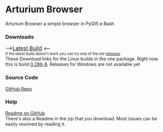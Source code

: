 <html lang="en"><head></head><body><link rel="icon" type="image/png" href="https://raw.githubusercontent.com/Arturium-Browser/arturium-browser/arturium-browser/arturium-browser/arturium.png"/>
<h1>Arturium Browser</h1>
<div>Arturium Browser a simple browser in PyQt5 и Bash</div>

<h3>Downloads</h3>
<div style="font-size:larger">--&gt;<a href="https://github.com/Arturium-Browser/arturium-browser/releases/tag/v0.286-8">Latest Build</a> &lt;--</div>
<div style="font-size:smaller">If the latest build doesn't work you can try one of the old <a href="https://github.com/Arturium-Browser/arturium-browser/releases">releases</a></div>

<div>These Download links for the Linux builds in the one package. Right now this is build <a href="https://github.com/Arturium-Browser/arturium-browser/tree/v0.286-8">0.286-8</a>. Releases for Windows are not available yet</div>

<h3>Source Code</h3>
<div><a href="https://github.com/Arturium-Browser/arturium-browser">GitHub Repo</a></div>

<h3>Help</h3>
<div><a href="https://github.com/Arturium-Browser/arturium-browser/blob/arturium-browser/README.md">Readme on GitHub</a></div>
<div>There's also a Readme in the zip that you download. Most issues can be easily resolved by reading it. </div>

</body></html>
